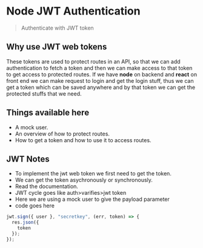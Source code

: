 # Node JWT Authentication

> Authenticate with JWT token

## Why use JWT web tokens

These tokens are used to protect routes in an API, so that we can add
authentication to fetch a token and then we can make access to that token to get access to protected routes. If we have **node** on backend and **react** on front end we can make request to login and get the login stuff, thus we can get a token which can be saved anywhere and by that token we can get the protected stuffs that we need.

## Things available here

- A mock user.
- An overview of how to protect routes.
- How to get a token and how to use it to access routes.

## JWT Notes

- To implement the jwt web token we first need to get the token.
- We can get the token asychronously or synchronously.
- Read the documentation.
- JWT cycle goes like auth>varifies>jwt token
- Here we are using a mock user to give the payload parameter
- code goes here

```js
jwt.sign({ user }, "secretkey", (err, token) => {
  res.json({
    token
  });
});
```
